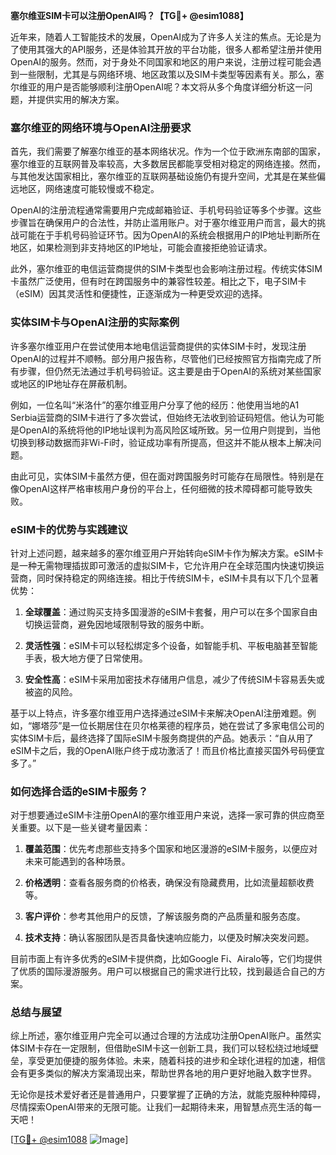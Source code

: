 **塞尔维亚SIM卡可以注册OpenAI吗？【TG💪+ @esim1088】**

近年来，随着人工智能技术的发展，OpenAI成为了许多人关注的焦点。无论是为了使用其强大的API服务，还是体验其开放的平台功能，很多人都希望注册并使用OpenAI的服务。然而，对于身处不同国家和地区的用户来说，注册过程可能会遇到一些限制，尤其是与网络环境、地区政策以及SIM卡类型等因素有关。那么，塞尔维亚的用户是否能够顺利注册OpenAI呢？本文将从多个角度详细分析这一问题，并提供实用的解决方案。

### 塞尔维亚的网络环境与OpenAI注册要求

首先，我们需要了解塞尔维亚的基本网络状况。作为一个位于欧洲东南部的国家，塞尔维亚的互联网普及率较高，大多数居民都能享受相对稳定的网络连接。然而，与其他发达国家相比，塞尔维亚的互联网基础设施仍有提升空间，尤其是在某些偏远地区，网络速度可能较慢或不稳定。

OpenAI的注册流程通常需要用户完成邮箱验证、手机号码验证等多个步骤。这些步骤旨在确保用户的合法性，并防止滥用账户。对于塞尔维亚用户而言，最大的挑战可能在于手机号码验证环节。因为OpenAI的系统会根据用户的IP地址判断所在地区，如果检测到非支持地区的IP地址，可能会直接拒绝验证请求。

此外，塞尔维亚的电信运营商提供的SIM卡类型也会影响注册过程。传统实体SIM卡虽然广泛使用，但有时在跨国服务中的兼容性较差。相比之下，电子SIM卡（eSIM）因其灵活性和便捷性，正逐渐成为一种更受欢迎的选择。

### 实体SIM卡与OpenAI注册的实际案例

许多塞尔维亚用户在尝试使用本地电信运营商提供的实体SIM卡时，发现注册OpenAI的过程并不顺畅。部分用户报告称，尽管他们已经按照官方指南完成了所有步骤，但仍然无法通过手机号码验证。这主要是由于OpenAI的系统对某些国家或地区的IP地址存在屏蔽机制。

例如，一位名叫“米洛什”的塞尔维亚用户分享了他的经历：他使用当地的A1 Serbia运营商的SIM卡进行了多次尝试，但始终无法收到验证码短信。他认为可能是OpenAI的系统将他的IP地址误判为高风险区域所致。另一位用户则提到，当他切换到移动数据而非Wi-Fi时，验证成功率有所提高，但这并不能从根本上解决问题。

由此可见，实体SIM卡虽然方便，但在面对跨国服务时可能存在局限性。特别是在像OpenAI这样严格审核用户身份的平台上，任何细微的技术障碍都可能导致失败。

### eSIM卡的优势与实践建议

针对上述问题，越来越多的塞尔维亚用户开始转向eSIM卡作为解决方案。eSIM卡是一种无需物理插拔即可激活的虚拟SIM卡，它允许用户在全球范围内快速切换运营商，同时保持稳定的网络连接。相比于传统SIM卡，eSIM卡具有以下几个显著优势：

1. **全球覆盖**：通过购买支持多国漫游的eSIM卡套餐，用户可以在多个国家自由切换运营商，避免因地域限制导致的服务中断。
   
2. **灵活性强**：eSIM卡可以轻松绑定多个设备，如智能手机、平板电脑甚至智能手表，极大地方便了日常使用。

3. **安全性高**：eSIM卡采用加密技术存储用户信息，减少了传统SIM卡容易丢失或被盗的风险。

基于以上特点，许多塞尔维亚用户选择通过eSIM卡来解决OpenAI注册难题。例如，“娜塔莎”是一位长期居住在贝尔格莱德的程序员，她在尝试了多家电信公司的实体SIM卡后，最终选择了国际eSIM卡服务商提供的产品。她表示：“自从用了eSIM卡之后，我的OpenAI账户终于成功激活了！而且价格比直接买国外号码便宜多了。”

### 如何选择合适的eSIM卡服务？

对于想要通过eSIM卡注册OpenAI的塞尔维亚用户来说，选择一家可靠的供应商至关重要。以下是一些关键考量因素：

1. **覆盖范围**：优先考虑那些支持多个国家和地区漫游的eSIM卡服务，以便应对未来可能遇到的各种场景。

2. **价格透明**：查看各服务商的价格表，确保没有隐藏费用，比如流量超额收费等。

3. **客户评价**：参考其他用户的反馈，了解该服务商的产品质量和服务态度。

4. **技术支持**：确认客服团队是否具备快速响应能力，以便及时解决突发问题。

目前市面上有许多优秀的eSIM卡提供商，比如Google Fi、Airalo等，它们均提供了优质的国际漫游服务。用户可以根据自己的需求进行比较，找到最适合自己的方案。

### 总结与展望

综上所述，塞尔维亚用户完全可以通过合理的方法成功注册OpenAI账户。虽然实体SIM卡存在一定限制，但借助eSIM卡这一创新工具，我们可以轻松绕过地域壁垒，享受更加便捷的服务体验。未来，随着科技的进步和全球化进程的加速，相信会有更多类似的解决方案涌现出来，帮助世界各地的用户更好地融入数字世界。

无论你是技术爱好者还是普通用户，只要掌握了正确的方法，就能克服种种障碍，尽情探索OpenAI带来的无限可能。让我们一起期待未来，用智慧点亮生活的每一天吧！

[[TG💪+ @esim1088](https://t.me/s/esim1088) ![Image](https://i.postimg.cc/4NQfJmqS/Snipaste-2025-05-13-00-14-12.png)]